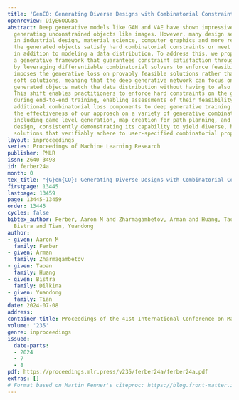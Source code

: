 ```yaml
---
title: 'GenCO: Generating Diverse Designs with Combinatorial Constraints'
openreview: DiyE6OOGBa
abstract: Deep generative models like GAN and VAE have shown impressive results in
  generating unconstrained objects like images. However, many design settings arising
  in industrial design, material science, computer graphics and more require that
  the generated objects satisfy hard combinatorial constraints or meet objectives
  in addition to modeling a data distribution. To address this, we propose GenCO,
  a generative framework that guarantees constraint satisfaction throughout training
  by leveraging differentiable combinatorial solvers to enforce feasibility. GenCO
  imposes the generative loss on provably feasible solutions rather than intermediate
  soft solutions, meaning that the deep generative network can focus on ensuring the
  generated objects match the data distribution without having to also capture feasibility.
  This shift enables practitioners to enforce hard constraints on the generated outputs
  during end-to-end training, enabling assessments of their feasibility and introducing
  additional combinatorial loss components to deep generative training. We demonstrate
  the effectiveness of our approach on a variety of generative combinatorial tasks,
  including game level generation, map creation for path planning, and photonic device
  design, consistently demonstrating its capability to yield diverse, high-quality
  solutions that verifiably adhere to user-specified combinatorial properties.
layout: inproceedings
series: Proceedings of Machine Learning Research
publisher: PMLR
issn: 2640-3498
id: ferber24a
month: 0
tex_title: "{G}en{CO}: Generating Diverse Designs with Combinatorial Constraints"
firstpage: 13445
lastpage: 13459
page: 13445-13459
order: 13445
cycles: false
bibtex_author: Ferber, Aaron M and Zharmagambetov, Arman and Huang, Taoan and Dilkina,
  Bistra and Tian, Yuandong
author:
- given: Aaron M
  family: Ferber
- given: Arman
  family: Zharmagambetov
- given: Taoan
  family: Huang
- given: Bistra
  family: Dilkina
- given: Yuandong
  family: Tian
date: 2024-07-08
address:
container-title: Proceedings of the 41st International Conference on Machine Learning
volume: '235'
genre: inproceedings
issued:
  date-parts:
  - 2024
  - 7
  - 8
pdf: https://proceedings.mlr.press/v235/ferber24a/ferber24a.pdf
extras: []
# Format based on Martin Fenner's citeproc: https://blog.front-matter.io/posts/citeproc-yaml-for-bibliographies/
---
```

